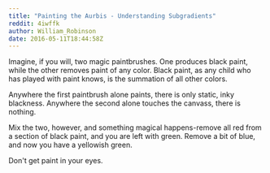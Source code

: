 ```yaml
---
title: "Painting the Aurbis - Understanding Subgradients"
reddit: 4iwffk
author: William_Robinson
date: 2016-05-11T18:44:58Z
---
```


Imagine, if you will, two magic paintbrushes. One produces black paint, while the other removes paint of any color. Black paint, as any child who has played with paint knows, is the summation of all other colors.

Anywhere the first paintbrush alone paints, there is only static, inky blackness. Anywhere the second alone touches the canvass, there is nothing.

Mix the two, however, and something magical happens-remove all red from a section of black paint, and you are left with green. Remove a bit of blue, and now you have a yellowish green.

Don't get paint in your eyes.
